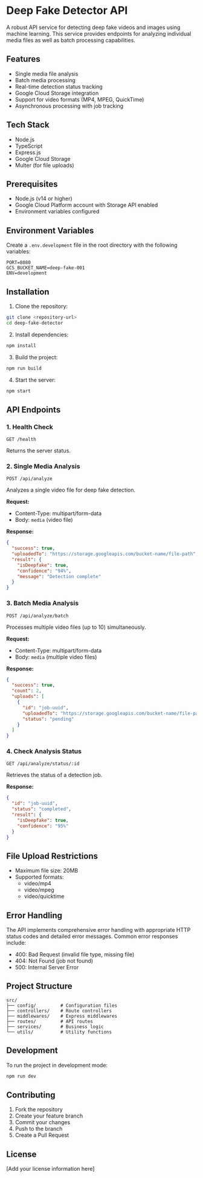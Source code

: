 # Deep Fake Detector API

A robust API service for detecting deep fake videos and images using machine learning. This service provides endpoints for analyzing individual media files as well as batch processing capabilities.

## Features

- Single media file analysis
- Batch media processing
- Real-time detection status tracking
- Google Cloud Storage integration
- Support for video formats (MP4, MPEG, QuickTime)
- Asynchronous processing with job tracking

## Tech Stack

- Node.js
- TypeScript
- Express.js
- Google Cloud Storage
- Multer (for file uploads)

## Prerequisites

- Node.js (v14 or higher)
- Google Cloud Platform account with Storage API enabled
- Environment variables configured

## Environment Variables

Create a `.env.development` file in the root directory with the following variables:

```env
PORT=8080
GCS_BUCKET_NAME=deep-fake-001
ENV=development
```

## Installation

1. Clone the repository:

```bash
git clone <repository-url>
cd deep-fake-detector
```

2. Install dependencies:

```bash
npm install
```

3. Build the project:

```bash
npm run build
```

4. Start the server:

```bash
npm start
```

## API Endpoints

### 1. Health Check

```
GET /health
```

Returns the server status.

### 2. Single Media Analysis

```
POST /api/analyze
```

Analyzes a single video file for deep fake detection.

**Request:**

- Content-Type: multipart/form-data
- Body: `media` (video file)

**Response:**

```json
{
  "success": true,
  "uploadedTo": "https://storage.googleapis.com/bucket-name/file-path",
  "result": {
    "isDeepfake": true,
    "confidence": "94%",
    "message": "Detection complete"
  }
}
```

### 3. Batch Media Analysis

```
POST /api/analyze/batch
```

Processes multiple video files (up to 10) simultaneously.

**Request:**

- Content-Type: multipart/form-data
- Body: `media` (multiple video files)

**Response:**

```json
{
  "success": true,
  "count": 2,
  "uploads": [
    {
      "id": "job-uuid",
      "uploadedTo": "https://storage.googleapis.com/bucket-name/file-path",
      "status": "pending"
    }
  ]
}
```

### 4. Check Analysis Status

```
GET /api/analyze/status/:id
```

Retrieves the status of a detection job.

**Response:**

```json
{
  "id": "job-uuid",
  "status": "completed",
  "result": {
    "isDeepfake": true,
    "confidence": "95%"
  }
}
```

## File Upload Restrictions

- Maximum file size: 20MB
- Supported formats:
  - video/mp4
  - video/mpeg
  - video/quicktime

## Error Handling

The API implements comprehensive error handling with appropriate HTTP status codes and detailed error messages. Common error responses include:

- 400: Bad Request (invalid file type, missing file)
- 404: Not Found (job not found)
- 500: Internal Server Error

## Project Structure

```
src/
├── config/         # Configuration files
├── controllers/    # Route controllers
├── middlewares/    # Express middlewares
├── routes/         # API routes
├── services/       # Business logic
└── utils/          # Utility functions
```

## Development

To run the project in development mode:

```bash
npm run dev
```

## Contributing

1. Fork the repository
2. Create your feature branch
3. Commit your changes
4. Push to the branch
5. Create a Pull Request

## License

[Add your license information here]

